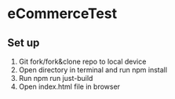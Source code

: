 # eCommerceTest


## Set up

1. Git fork/fork&clone repo to local device
2. Open directory in terminal and run npm install
2. Run npm run just-build
3. Open index.html file in browser
